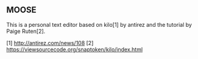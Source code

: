 ## MOOSE

This is a personal text editor based on kilo[1] by antirez and the tutorial
by Paige Ruten[2].
    
[1] http://antirez.com/news/108
[2] https://viewsourcecode.org/snaptoken/kilo/index.html
